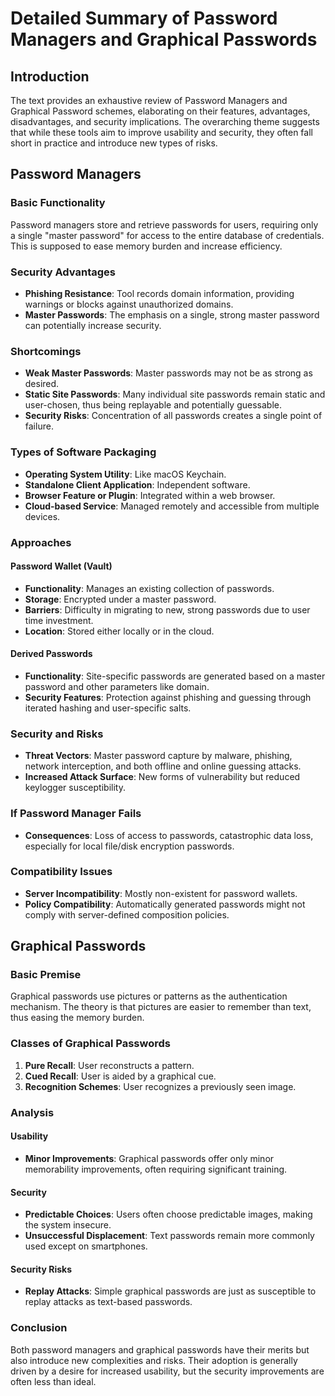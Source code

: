 # Detailed Summary of Password Managers and Graphical Passwords

## Introduction
The text provides an exhaustive review of Password Managers and Graphical Password schemes, elaborating on their features, advantages, disadvantages, and security implications. The overarching theme suggests that while these tools aim to improve usability and security, they often fall short in practice and introduce new types of risks.

## Password Managers

### Basic Functionality
Password managers store and retrieve passwords for users, requiring only a single "master password" for access to the entire database of credentials. This is supposed to ease memory burden and increase efficiency.

### Security Advantages
- **Phishing Resistance**: Tool records domain information, providing warnings or blocks against unauthorized domains.
- **Master Passwords**: The emphasis on a single, strong master password can potentially increase security.

### Shortcomings
- **Weak Master Passwords**: Master passwords may not be as strong as desired.
- **Static Site Passwords**: Many individual site passwords remain static and user-chosen, thus being replayable and potentially guessable.
- **Security Risks**: Concentration of all passwords creates a single point of failure.

### Types of Software Packaging
- **Operating System Utility**: Like macOS Keychain.
- **Standalone Client Application**: Independent software.
- **Browser Feature or Plugin**: Integrated within a web browser.
- **Cloud-based Service**: Managed remotely and accessible from multiple devices.

### Approaches

#### Password Wallet (Vault)
- **Functionality**: Manages an existing collection of passwords.
- **Storage**: Encrypted under a master password.
- **Barriers**: Difficulty in migrating to new, strong passwords due to user time investment.
- **Location**: Stored either locally or in the cloud.

#### Derived Passwords
- **Functionality**: Site-specific passwords are generated based on a master password and other parameters like domain.
- **Security Features**: Protection against phishing and guessing through iterated hashing and user-specific salts.

### Security and Risks
- **Threat Vectors**: Master password capture by malware, phishing, network interception, and both offline and online guessing attacks.
- **Increased Attack Surface**: New forms of vulnerability but reduced keylogger susceptibility.

### If Password Manager Fails
- **Consequences**: Loss of access to passwords, catastrophic data loss, especially for local file/disk encryption passwords.

### Compatibility Issues
- **Server Incompatibility**: Mostly non-existent for password wallets.
- **Policy Compatibility**: Automatically generated passwords might not comply with server-defined composition policies.

## Graphical Passwords

### Basic Premise
Graphical passwords use pictures or patterns as the authentication mechanism. The theory is that pictures are easier to remember than text, thus easing the memory burden.

### Classes of Graphical Passwords

1. **Pure Recall**: User reconstructs a pattern.
2. **Cued Recall**: User is aided by a graphical cue.
3. **Recognition Schemes**: User recognizes a previously seen image.

### Analysis

#### Usability
- **Minor Improvements**: Graphical passwords offer only minor memorability improvements, often requiring significant training.

#### Security
- **Predictable Choices**: Users often choose predictable images, making the system insecure.
- **Unsuccessful Displacement**: Text passwords remain more commonly used except on smartphones.

#### Security Risks
- **Replay Attacks**: Simple graphical passwords are just as susceptible to replay attacks as text-based passwords.

### Conclusion
Both password managers and graphical passwords have their merits but also introduce new complexities and risks. Their adoption is generally driven by a desire for increased usability, but the security improvements are often less than ideal.
